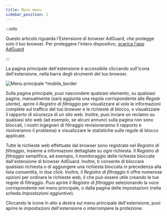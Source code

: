 ```yaml
---
title: Main menu
sidebar_position: 1
---
```


:::info

Questo articolo riguarda l'Estensione di browser AdGuard, che protegge solo il tuo browser. Per proteggere l'intero dispositivo, [scarica l'app AdGuard](https://agrd.io/download-kb-adblock)

:::

La pagina principale dell'estensione è accessibile cliccando sull'icona dell'estensione, nella barra degli strumenti del tuo browser.

![Menu principale \*mobile\_border](https://cdn.adtidy.org/content/Kb/ad_blocker/browser_extension/ad_blocker_browser_extension_main.png)

Sulla pagina principale, puoi nascondere qualsiasi elemento, su qualsiasi pagina, manualmente (sarà aggiunta una regola corrispondente alle _Regole utente_), aprire il _Registro di filtraggio_ per visualizzare al volo le informazioni complete sul traffico del tuo browser e le richieste di blocco, o visualizzare il rapporto di sicurezza di un sito web. Inoltre, puoi inviare un reclamo su qualsiasi sito web (ad esempio, se alcuni annunci sulla pagina non sono bloccati, i nostri ingegneri di filtraggio revisioneranno il rapporto e risolveranno il problema) e visualizzare le statistiche sulle regole di blocco applicate.

Tutte le richieste web effettuate dal browser sono registrate nel _Registro di filtraggio_, insieme a informazioni dettagliate su ogni richiesta. Il _Registro di filtraggio_ semplifica, ad esempio, il monitoraggio delle richieste bloccate dall'estensione di browser AdGuard. Inoltre, ti consente di bloccare qualsiasi richiesta o di aggiungere una richiesta bloccata in precedenza alla lista consentita, in due click. Inoltre, il _Registro di filtraggio_ ti offre numerose opzioni per ordinare le richieste web, il che può essere utile creando le tue regole di filtraggio. Puoi aprire il _Registro di filtraggio_ selezionando la voce corrispondente nel menu principale, o dalla pagina delle impostazioni (nella scheda _Impostazioni aggiuntive_).

Cliccando le icone in alto a destra sul menu principale dell'estensione, puoi aprire le impostazioni dell'estensione o interrompere la protezione.
